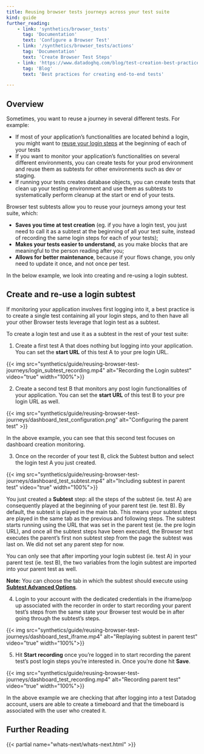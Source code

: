 ```yaml
---
title: Reusing browser tests journeys across your test suite
kind: guide
further_reading:
    - link: 'synthetics/browser_tests'
      tag: 'Documentation'
      text: 'Configure a Browser Test'
    - link: '/synthetics/browser_tests/actions'
      tag: 'Documentation'
      text: 'Create Browser Test Steps'
    - link: 'https://www.datadoghq.com/blog/test-creation-best-practices/'
      tag: 'Blog'
      text: 'Best practices for creating end-to-end tests'

---
```


## Overview

Sometimes, you want to reuse a journey in several different tests. For example:

* If most of your application’s functionalities are located behind a login, you might want to [reuse your login steps](#create-and-re-use-a-login-subtest) at the beginning of each of your tests
* If you want to monitor your application’s functionalities on several different environments, you can create tests for your prod environment and reuse them as subtests for other environments such as dev or staging.
* If running your tests creates database objects, you can create tests that clean up your testing environment and use them as subtests to systematically perform cleanup at the start or end of your tests.

Browser test subtests allow you to reuse your journeys among your test suite, which:
* **Saves you time at test creation** (eg. if you have a login test, you just need to call it as a subtest at the beginning of all your test suite, instead of recording the same login steps for each of your tests);
* **Makes your tests easier to understand**, as you make blocks that are meaningful to the person reading after you;
* **Allows for better maintenance**, because if your flows change, you only need to update it once, and not once per test.

In the below example, we look into creating and re-using a login subtest.

## Create and re-use a login subtest

If monitoring your application involves first logging into it, a best practice is to create a single test containing all your login steps, and to then have all your other Browser tests leverage that login test as a subtest. 

To create a login test and use it as a subtest in the rest of your test suite:

1. Create a first test A that does nothing but logging into your application. You can set the **start URL** of this test A to your pre login URL.

{{< img src="synthetics/guide/reusing-browser-test-journeys/login_subtest_recording.mp4" alt="Recording the Login subtest" video="true"  width="100%">}}

2. Create a second test B that monitors any post login functionalities of your application. You can set the **start URL** of this test B to your pre login URL as well.

{{< img src="synthetics/guide/reusing-browser-test-journeys/dashboard_test_configuration.png" alt="Configuring the parent test" >}}

In the above example, you can see that this second test focuses on dashboard creation monitoring.

3. Once on the recorder of your test B, click the Subtest button and select the login test A you just created. 

{{< img src="synthetics/guide/reusing-browser-test-journeys/dashboard_test_subtest.mp4" alt="Including subtest in parent test" video="true"  width="100%">}}

You just created a **Subtest** step: all the steps of the subtest (ie. test A) are consequently played at the beginning of your parent test (ie. test B).
By default, the subtest is played in the main tab. This means your subtest steps are played in the same tab as the previous and following steps. The subtest starts running using the URL that was set in the parent test (ie. the pre login URL), and once all the subtest steps have been executed, the Browser test executes the parent’s first non subtest step from the page the subtest was last on. We did not set any parent step for now.

You can only see that after importing your login subtest (ie. test A) in your parent test (ie. test B), the two variables from the login subtest are imported into your parent test as well.

**Note:** You can choose the tab in which the subtest should execute using [**Subtest Advanced Options**][1].

4. Login to your account with the dedicated credentials in the iframe/pop up associated with the recorder in order to start recording your parent test’s steps from the same state your Browser test would be in after going through the subtest’s steps.

{{< img src="synthetics/guide/reusing-browser-test-journeys/dashboard_test_iframe.mp4" alt="Replaying subtest in parent test" video="true"  width="100%">}}

5. Hit **Start recording** once you’re logged in to start recording the parent test’s post login steps you’re interested in. Once you’re done hit **Save**.

{{< img src="synthetics/guide/reusing-browser-test-journeys/dashboard_test_recording.mp4" alt="Recording parent test" video="true"  width="100%">}}

In the above example we are checking that after logging into a test Datadog account, users are able to create a timeboard and that the timeboard is associated with the user who created it.

## Further Reading

{{< partial name="whats-next/whats-next.html" >}}

[1]: /synthetics/browser_tests/advanced_options#subtests
